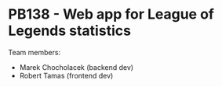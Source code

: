 # PB138 - Web app for League of Legends statistics

Team members:
- Marek Chocholacek (backend dev)
- Robert Tamas (frontend dev)
